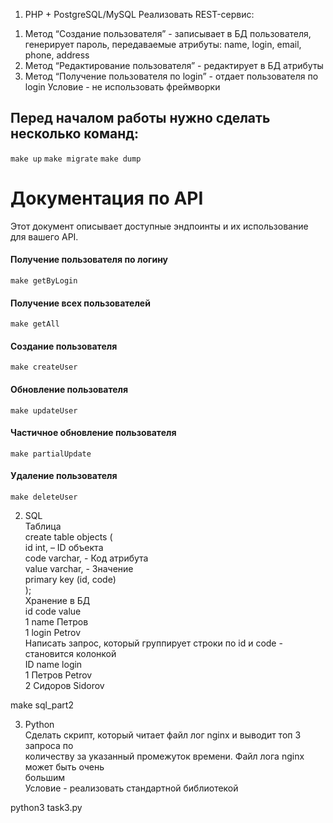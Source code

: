 1. PHP + PostgreSQL/MySQL
   Реализовать REST-сервис:
1) Метод “Создание пользователя” - записывает в БД пользователя, генерирует
   пароль, передаваемые атрибуты: name, login, email, phone, address
2) Метод “Редактирование пользователя” - редактирует в БД атрибуты
3) Метод “Получение пользователя по login” - отдает пользователя по login
   Условие - не использовать фреймворки
## Перед началом работы нужно сделать несколько команд:
```make up```
```make migrate```
```make dump```
# Документация по API

Этот документ описывает доступные эндпоинты и их использование для вашего API.<br>

#### Получение пользователя по логину<br>
``` make getByLogin ```
#### Получение всех пользователей<br>
``` make getAll ```
#### Создание пользователя<br>
``` make createUser ```
#### Обновление пользователя<br>
``` make updateUser ```
#### Частичное обновление пользователя<br>
``` make partialUpdate ```
#### Удаление пользователя<br>
``` make deleteUser ```

2. SQL<br>
   Таблица<br>
   create table objects (<br>
   id int, – ID объекта<br>
   code varchar, - Код атрибута<br>
   value varchar, - Значение<br>
   primary key (id, code)<br>
   );<br>
   Хранение в БД<br>
   id code value<br>
   1 name Петров<br>
   1 login Petrov<br>
   Написать запрос, который группирует строки по id и code - становится колонкой<br>
   ID name login<br>
   1 Петров Petrov<br>
   2 Сидоров Sidorov<br>

make sql_part2<br>

3. Python<br>
   Сделать скрипт, который читает файл лог nginx и выводит топ 3 запроса по<br>
   количеству за указанный промежуток времени. Файл лога nginx может быть очень<br>
   большим<br>
   Условие - реализовать стандартной библиотекой<br>

python3 task3.py